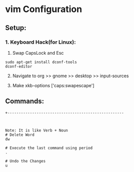 # vim Configuration

## Setup:
### 1. Keyboard Hack(for Linux):
1. Swap CapsLock and Esc


```
sudo apt-get install dconf-tools
dconf-editor
```


2. Navigate to org >> gnome >> desktop >> input-sources


3. Make xkb-options ['caps:swapescape']


## Commands:
```
+----------------------------------------------------



Note: It is like Verb + Noun
# Delete Word 
dw

# Execute the last command using period
.

# Undo the Changes
u


